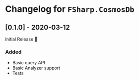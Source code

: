# Changelog for `FSharp.CosmosDb`

## [0.1.0] - 2020-03-12

Initial Release :tada:

### Added

- Basic query API
- Basic Analyzer support
- Tests
